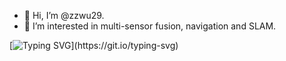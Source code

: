 - 👋 Hi, I’m @zzwu29.
- 👀 I’m interested in multi-sensor fusion, navigation and SLAM.

[![Typing SVG](https://readme-typing-svg.herokuapp.com?font=Fira+Code&pause=1000&width=435&lines=Welcome+to+my+Github+!)](https://git.io/typing-svg)

<!---
zzwu29/zzwu29 is a ✨ special ✨ repository because its `README.md` (this file) appears on your GitHub profile.
You can click the Preview link to take a look at your changes.
--->


